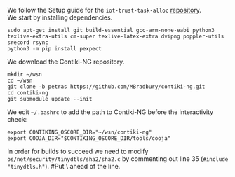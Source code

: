We follow the Setup guide for the `iot-trust-task-alloc` [repository](https://github.com/MBradbury/iot-trust-task-alloc).\
We start by installing dependencies.
```
sudo apt-get install git build-essential gcc-arm-none-eabi python3 texlive-extra-utils cm-super texlive-latex-extra dvipng poppler-utils srecord rsync
python3 -m pip install pexpect
```
We download the Contiki-NG repository.
```
mkdir ~/wsn
cd ~/wsn
git clone -b petras https://github.com/MBradbury/contiki-ng.git
cd contiki-ng
git submodule update --init
```
We edit `~/.bashrc` to add the path to Contiki-NG before the interactivity check:
```
export CONTIKING_OSCORE_DIR="~/wsn/contiki-ng"
export COOJA_DIR="$CONTIKING_OSCORE_DIR/tools/cooja"
```
In order for builds to succeed we need to modify `os/net/security/tinydtls/sha2/sha2.c` by commenting out line 35 (`#include "tinydtls.h"`). #Put \\ ahead of the line.
